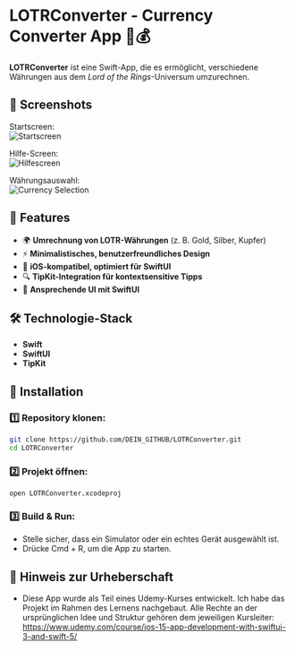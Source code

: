 # LOTRConverter - Currency Converter App 🏰💰

**LOTRConverter** ist eine Swift-App, die es ermöglicht, verschiedene Währungen aus dem _Lord of the Rings_-Universum umzurechnen.

## 📸 Screenshots

Startscreen:  
![Startscreen](Screenshots/home.png)

Hilfe-Screen:  
![Hilfescreen](Screenshots/help.png)

Währungsauswahl:  
![Currency Selection](Screenshots/currency.png)

## 📱 Features

- 🌍 **Umrechnung von LOTR-Währungen** (z. B. Gold, Silber, Kupfer)
- ⚡ **Minimalistisches, benutzerfreundliches Design**
- 📲 **iOS-kompatibel, optimiert für SwiftUI**
- 🔍 **TipKit-Integration für kontextsensitive Tipps**
- 🎨 **Ansprechende UI mit SwiftUI**

## 🛠 Technologie-Stack

- **Swift**
- **SwiftUI**
- **TipKit**

## 🚀 Installation

### 1️⃣ Repository klonen:

```bash
git clone https://github.com/DEIN_GITHUB/LOTRConverter.git
cd LOTRConverter
```

### 2️⃣ Projekt öffnen:

```
open LOTRConverter.xcodeproj
```

### 3️⃣ Build & Run:

- Stelle sicher, dass ein Simulator oder ein echtes Gerät ausgewählt ist.
- Drücke Cmd + R, um die App zu starten.

## 📜 Hinweis zur Urheberschaft

- Diese App wurde als Teil eines Udemy-Kurses entwickelt. Ich habe das Projekt im Rahmen des Lernens nachgebaut. Alle Rechte an der ursprünglichen Idee und Struktur gehören dem jeweiligen Kursleiter: https://www.udemy.com/course/ios-15-app-development-with-swiftui-3-and-swift-5/
